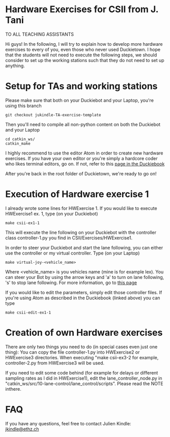 # Hardware Exercises for CSII from J. Tani

TO ALL TEACHING ASSISTANTS

Hi guys! In the following, I will try to explain how to develop more hardware exercises to every of you, even those who
never used Duckietown. I hope that the students will not need to execute the following steps, we should consider
to set up the working stations such that they do not need to set up anything.

# Setup for TAs and working stations

Please make sure that both on your Duckiebot and your Laptop, you're using this branch

    git checkout jukindle-TA-exercise-template
    
Then you'll need to compile all non-python content on both the Duckiebot and your Laptop

    cd catkin_ws/
    catkin_make

I highly recommend to use the editor Atom in order to create new hardware exercises. If you have your own editor or you're
simply a hardcore coder who likes terminal editors, go on. If not, refer to this 
[page in the Duckiebook](http://book.duckietown.org/master/duckiebook/atom.html#sec:atom "Atom for Duckietown")

After you're back in the root folder of Duckietown, we're ready to go on!

# Execution of Hardware exercise 1

I already wrote some lines for HWExercise 1. If you would like to execute HWExercise1 ex. 1, type (on your Duckiebot)

    make csii-ex1-1
    
This will execute the line following on your Duckiebot with the controller class controller-1.py you find 
in CSII/Exercises/HWExercise1.

In order to steer your Duckiebot and start the lane following, you can either use the controller or my virtual controller.
Type (on your Laptop)
    
    make virtual-joy-<vehicle_name>
    
Where <vehicle_name> is you vehicles name (mine is for example lex). You can steer your Bot by using the arrow keys and
'a' to turn on lane following, 's' to stop lane following. For more information, go to
[this page](https://github.com/duckietown/Software/tree/jukindle-devel-virtualjoy/misc/virtualJoy "Virtual Joystick for Duckiebots")

If you would like to edit the parameters, simply edit those controller files. If you're using Atom as described in the
Duckiebook (linked above) you can type

    make csii-edit-ex1-1


# Creation of own Hardware exercises

There are only two things you need to do (in special cases even just one thing): You can copy the file controller-1.py into 
HWExercise2 or HWExercise3 directories. When executing "make csii-ex3-2 for example, controller-2.py from HWExercise3 will
be used.

If you need to edit some code behind (for example for delays or different sampling rates as I did in HWExercise1), edit 
the lane_controller_node.py in "catkin_ws/src/10-lane-control/lane_control/scripts". Please read the NOTE inthere.

# FAQ

        
If you have any questions, feel free to contact Julien Kindle: jkindle@ethz.ch
